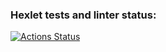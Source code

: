 ### Hexlet tests and linter status:
[![Actions Status](https://github.com/marycia624/data-analytics-project-96/actions/workflows/hexlet-check.yml/badge.svg)](https://github.com/marycia624/data-analytics-project-96/actions)